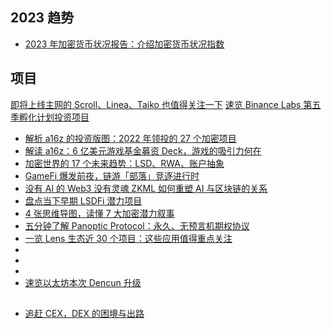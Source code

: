 ## 2023 趋势

- [2023 年加密货币状况报告：介绍加密货币状况指数](https://a16zcrypto.com/posts/article/state-of-crypto-report-2023/)

## 项目

[即将上线主网的 Scroll、Linea、Taiko 也值得关注一下](https://twitter.com/BTW0205/status/1671065095001210881)
[速览 Binance Labs 第五季孵化计划投资项目](https://foresightnews.pro/article/detail/35749)

- [解析 a16z 的投资版图：2022 年领投的 27 个加密项目](https://www.theblockbeats.info/news/31926?search=1)
- [解读 a16z：6 亿美元游戏基金募资 Deck，游戏的吸引力何在](https://www.theblockbeats.info/news/37133?search=1)
- [加密世界的 17 个未来趋势：LSD、RWA、账户抽象](https://foresightnews.pro/article/detail/34500)
- [GameFi 爆发前夜，链游「部落」竞逐进行时](https://www.theblockbeats.info/news/42477)
- [没有 AI 的 Web3 没有灵魂 ZKML 如何重塑 AI 与区块链的关系](https://web3caff.com/zh/archives/63172)
- [盘点当下早期 LSDFi 潜力项目](https://foresightnews.pro/article/detail/35028)
- [4 张思维导图，读懂 7 大加密潜力叙事](https://foresightnews.pro/article/detail/34367)
- [五分钟了解 Panoptic Protocol：永久、无预言机期权协议](https://foresightnews.pro/article/detail/35362)
- [一览 Lens 生态近 30 个项目：这些应用值得重点关注](https://foresightnews.pro/article/detail/17282)
- []()
- []()
- []()
- [速览以太坊本次 Dencun 升级](https://foresightnews.pro/article/detail/35032)

##

- [追赶 CEX，DEX 的困境与出路](https://foresightnews.pro/article/detail/35006)

